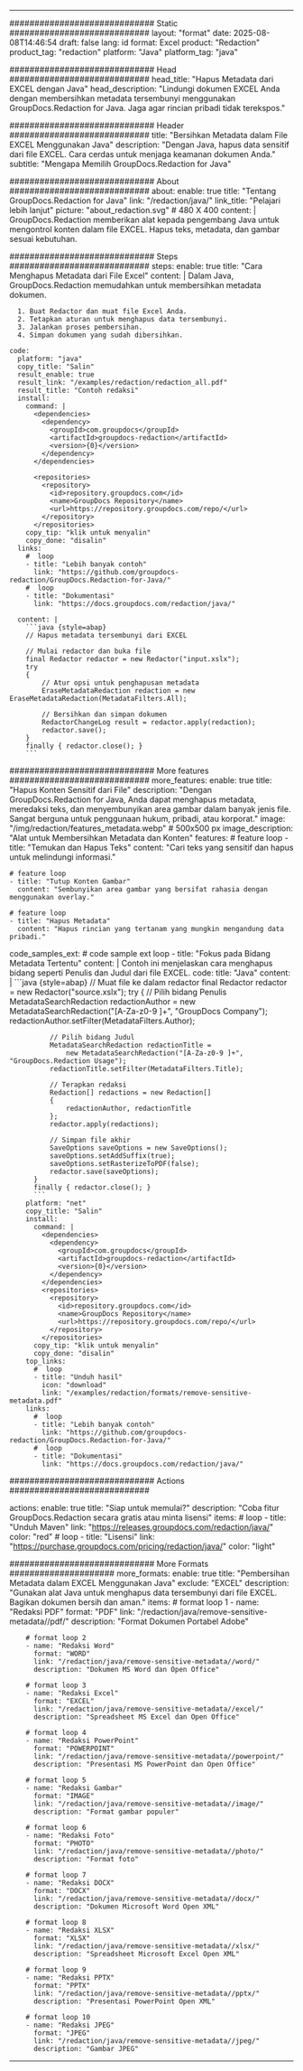 
---
############################# Static ############################
layout: "format"
date:  2025-08-08T14:46:54
draft: false
lang: id
format: Excel
product: "Redaction"
product_tag: "redaction"
platform: "Java"
platform_tag: "java"

############################# Head ############################
head_title: "Hapus Metadata dari EXCEL dengan Java"
head_description: "Lindungi dokumen EXCEL Anda dengan membersihkan metadata tersembunyi menggunakan GroupDocs.Redaction for Java. Jaga agar rincian pribadi tidak terekspos."

############################# Header ############################
title: "Bersihkan Metadata dalam File EXCEL Menggunakan Java" 
description: "Dengan Java, hapus data sensitif dari file EXCEL. Cara cerdas untuk menjaga keamanan dokumen Anda."
subtitle: "Mengapa Memilih GroupDocs.Redaction for Java" 

############################# About ############################
about:
    enable: true
    title: "Tentang GroupDocs.Redaction for Java"
    link: "/redaction/java/"
    link_title: "Pelajari lebih lanjut"
    picture: "about_redaction.svg" # 480 X 400
    content: |
       GroupDocs.Redaction memberikan alat kepada pengembang Java untuk mengontrol konten dalam file EXCEL. Hapus teks, metadata, dan gambar sesuai kebutuhan.

############################# Steps ############################
steps:
    enable: true
    title: "Cara Menghapus Metadata dari File Excel"
    content: |
      Dalam Java, GroupDocs.Redaction memudahkan untuk membersihkan metadata dokumen.
      
      1. Buat Redactor dan muat file Excel Anda.
      2. Tetapkan aturan untuk menghapus data tersembunyi.
      3. Jalankan proses pembersihan.
      4. Simpan dokumen yang sudah dibersihkan.
   
    code:
      platform: "java"
      copy_title: "Salin"
      result_enable: true
      result_link: "/examples/redaction/redaction_all.pdf"
      result_title: "Contoh redaksi"
      install:
        command: |
          <dependencies>
            <dependency>
              <groupId>com.groupdocs</groupId>
              <artifactId>groupdocs-redaction</artifactId>
              <version>{0}</version>
            </dependency>
          </dependencies>

          <repositories>
            <repository>
              <id>repository.groupdocs.com</id>
              <name>GroupDocs Repository</name>
              <url>https://repository.groupdocs.com/repo/</url>
            </repository>
          </repositories>
        copy_tip: "klik untuk menyalin"
        copy_done: "disalin"
      links:
        #  loop
        - title: "Lebih banyak contoh"
          link: "https://github.com/groupdocs-redaction/GroupDocs.Redaction-for-Java/"
        #  loop
        - title: "Dokumentasi"
          link: "https://docs.groupdocs.com/redaction/java/"
          
      content: |
        ```java {style=abap}
        // Hapus metadata tersembunyi dari EXCEL

        // Mulai redactor dan buka file
        final Redactor redactor = new Redactor("input.xslx");
        try
        {
            // Atur opsi untuk penghapusan metadata
            EraseMetadataRedaction redaction = new EraseMetadataRedaction(MetadataFilters.All);

            // Bersihkan dan simpan dokumen
            RedactorChangeLog result = redactor.apply(redaction);
            redactor.save();
        }
        finally { redactor.close(); }
        ```            


############################# More features ############################
more_features:
  enable: true
  title: "Hapus Konten Sensitif dari File"
  description: "Dengan GroupDocs.Redaction for Java, Anda dapat menghapus metadata, meredaksi teks, dan menyembunyikan area gambar dalam banyak jenis file. Sangat berguna untuk penggunaan hukum, pribadi, atau korporat."
  image: "/img/redaction/features_metadata.webp" # 500x500 px
  image_description: "Alat untuk Membersihkan Metadata dan Konten"
  features:
    # feature loop
    - title: "Temukan dan Hapus Teks"
      content: "Cari teks yang sensitif dan hapus untuk melindungi informasi."

    # feature loop
    - title: "Tutup Konten Gambar"
      content: "Sembunyikan area gambar yang bersifat rahasia dengan menggunakan overlay."

    # feature loop
    - title: "Hapus Metadata"
      content: "Hapus rincian yang tertanam yang mungkin mengandung data pribadi."
      
  code_samples_ext:
    # code sample ext loop
    - title: "Fokus pada Bidang Metadata Tertentu"
      content: |
        Contoh ini menjelaskan cara menghapus bidang seperti Penulis dan Judul dari file EXCEL.
      code:
        title: "Java"
        content: |
          ```java {style=abap}
          //  Muat file ke dalam redactor
          final Redactor redactor = new Redactor("source.xslx");
          try
          {
              // Pilih bidang Penulis
              MetadataSearchRedaction redactionAuthor = 
                  new MetadataSearchRedaction("[A-Za-z0-9 ]+", "GroupDocs Company");
              redactionAuthor.setFilter(MetadataFilters.Author);

              // Pilih bidang Judul
              MetadataSearchRedaction redactionTitle = 
                  new MetadataSearchRedaction("[A-Za-z0-9 ]+", "GroupDocs.Redaction Usage");
              redactionTitle.setFilter(MetadataFilters.Title);

              // Terapkan redaksi
              Redaction[] redactions = new Redaction[]
              {
                  redactionAuthor, redactionTitle
              };
              redactor.apply(redactions);

              // Simpan file akhir
              SaveOptions saveOptions = new SaveOptions();
              saveOptions.setAddSuffix(true);
              saveOptions.setRasterizeToPDF(false);
              redactor.save(saveOptions);
          }
          finally { redactor.close(); }
          ```
        platform: "net"
        copy_title: "Salin"
        install:
          command: |
            <dependencies>
              <dependency>
                <groupId>com.groupdocs</groupId>
                <artifactId>groupdocs-redaction</artifactId>
                <version>{0}</version>
              </dependency>
            </dependencies>
            <repositories>
              <repository>
                <id>repository.groupdocs.com</id>
                <name>GroupDocs Repository</name>
                <url>https://repository.groupdocs.com/repo/</url>
              </repository>
            </repositories>
          copy_tip: "klik untuk menyalin"
          copy_done: "disalin"
        top_links:
          #  loop
          - title: "Unduh hasil"
            icon: "download"
            link: "/examples/redaction/formats/remove-sensitive-metadata.pdf"
        links:
          #  loop
          - title: "Lebih banyak contoh"
            link: "https://github.com/groupdocs-redaction/GroupDocs.Redaction-for-Java/"
          #  loop
          - title: "Dokumentasi"
            link: "https://docs.groupdocs.com/redaction/java/"


############################# Actions ############################

actions:
  enable: true
  title: "Siap untuk memulai?"
  description: "Coba fitur GroupDocs.Redaction secara gratis atau minta lisensi"
  items:
    #  loop
    - title: "Unduh Maven"
      link: "https://releases.groupdocs.com/redaction/java/"
      color: "red"
        #  loop
    - title: "Lisensi"
      link: "https://purchase.groupdocs.com/pricing/redaction/java/"
      color: "light"


############################# More Formats #####################
more_formats:
    enable: true
    title: "Pembersihan Metadata dalam EXCEL Menggunakan Java"
    exclude: "EXCEL"
    description: "Gunakan alat Java untuk menghapus data tersembunyi dari file EXCEL. Bagikan dokumen bersih dan aman."
    items: 
        # format loop 1
        - name: "Redaksi PDF"
          format: "PDF"
          link: "/redaction/java/remove-sensitive-metadata//pdf/"
          description: "Format Dokumen Portabel Adobe"

        # format loop 2
        - name: "Redaksi Word"
          format: "WORD"
          link: "/redaction/java/remove-sensitive-metadata//word/"
          description: "Dokumen MS Word dan Open Office"
          
        # format loop 3
        - name: "Redaksi Excel"
          format: "EXCEL"
          link: "/redaction/java/remove-sensitive-metadata//excel/"
          description: "Spreadsheet MS Excel dan Open Office"

        # format loop 4
        - name: "Redaksi PowerPoint"
          format: "POWERPOINT"
          link: "/redaction/java/remove-sensitive-metadata//powerpoint/"
          description: "Presentasi MS PowerPoint dan Open Office"

        # format loop 5
        - name: "Redaksi Gambar"
          format: "IMAGE"
          link: "/redaction/java/remove-sensitive-metadata//image/"
          description: "Format gambar populer"

        # format loop 6
        - name: "Redaksi Foto"
          format: "PHOTO"
          link: "/redaction/java/remove-sensitive-metadata//photo/"
          description: "Format foto"

        # format loop 7
        - name: "Redaksi DOCX"
          format: "DOCX"
          link: "/redaction/java/remove-sensitive-metadata//docx/"
          description: "Dokumen Microsoft Word Open XML"
          
        # format loop 8
        - name: "Redaksi XLSX"
          format: "XLSX"
          link: "/redaction/java/remove-sensitive-metadata//xlsx/"
          description: "Spreadsheet Microsoft Excel Open XML"
          
        # format loop 9
        - name: "Redaksi PPTX"
          format: "PPTX"
          link: "/redaction/java/remove-sensitive-metadata//pptx/"
          description: "Presentasi PowerPoint Open XML"

        # format loop 10
        - name: "Redaksi JPEG"
          format: "JPEG"
          link: "/redaction/java/remove-sensitive-metadata//jpeg/"
          description: "Gambar JPEG"


---